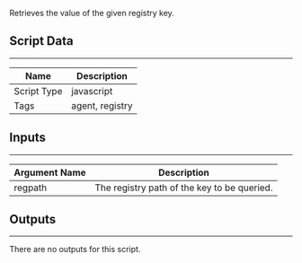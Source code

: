Retrieves the value of the given registry key.

## Script Data

---

| **Name** | **Description** |
| --- | --- |
| Script Type | javascript |
| Tags | agent, registry |


## Inputs

---

| **Argument Name** | **Description** |
| --- | --- |
| regpath | The registry path of the key to be queried. |

## Outputs

---
There are no outputs for this script.
